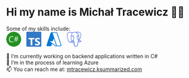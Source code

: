 # Hi my name is Michał Tracewicz 👋🏼

Some of my skills include:\
<img src="https://raw.githubusercontent.com/mtracewicz/mtracewicz/master/csharp.svg" height='40' style="margin-right:10px;"/> <img src="https://raw.githubusercontent.com/mtracewicz/mtracewicz/master/typescript.svg" height='40' style="margin-right:10px;"/> <img src="https://raw.githubusercontent.com/mtracewicz/mtracewicz/master/microsoftazure.svg" height='40' style="margin-right:10px;"/> <img src="https://raw.githubusercontent.com/mtracewicz/mtracewicz/master/postgresql.svg" height='40' style="margin-right:10px;"/>

🔭 I’m currently working on backend applications written in C# \
🌱 I’m in the process of learning Azure \
📫 You can reach me at: [mtracewicz.ksummarized.com](https://mtracewicz.ksummarized.com/)
